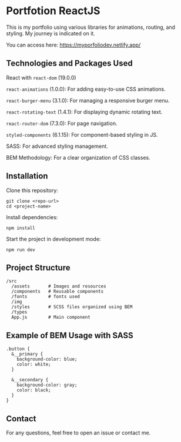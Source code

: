 # Portfotion ReactJS

This is my portfolio using various libraries for animations, routing, and styling. My journey is indicated on it.

You can access here: https://myporfoliodev.netlify.app/

## Technologies and Packages Used

React with `react-dom` (19.0.0)

`react-animations` (1.0.0): For adding easy-to-use CSS animations.

`react-burger-menu` (3.1.0): For managing a responsive burger menu.

`react-rotating-text` (1.4.1): For displaying dynamic rotating text.

`react-router-dom` (7.3.0): For page navigation.

`styled-components` (6.1.15): For component-based styling in JS.

SASS: For advanced styling management.

BEM Methodology: For a clear organization of CSS classes.

## Installation

Clone this repository:

```
git clone <repo-url>
cd <project-name>
```

Install dependencies:

```
npm install
```

Start the project in development mode:

```
npm run dev
```

## Project Structure

```
/src
  /assets       # Images and resources
  /components   # Reusable components
  /fonts        # fonts used
  /img
  /styles       # SCSS files organized using BEM
  /types
  App.js        # Main component
```

## Example of BEM Usage with SASS

```
.button {
  &__primary {
    background-color: blue;
    color: white;
  }

  &__secondary {
    background-color: gray;
    color: black;
  }
}
```
## Contact

For any questions, feel free to open an issue or contact me.
